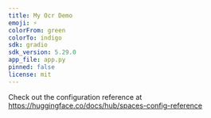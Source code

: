 ```yaml
---
title: My Ocr Demo
emoji: ⚡
colorFrom: green
colorTo: indigo
sdk: gradio
sdk_version: 5.29.0
app_file: app.py
pinned: false
license: mit
---
```


Check out the configuration reference at https://huggingface.co/docs/hub/spaces-config-reference
